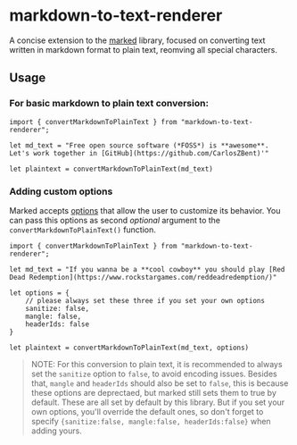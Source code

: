 # markdown-to-text-renderer

A concise extension to the [marked](https://marked.js.org/) library, focused on converting text written in markdown format to plain text, reomving all special characters.

## Usage
### For basic markdown to plain text conversion:
```
import { convertMarkdownToPlainText } from "markdown-to-text-renderer";

let md_text = "Free open source software (*FOSS*) is **awesome**. Let's work together in [GitHub](https://github.com/CarlosZBent)'"

let plaintext = convertMarkdownToPlainText(md_text)
```
### Adding custom options
Marked accepts [options](https://marked.js.org/using_advanced#options) that allow the user to customize its behavior.
You can pass this options as second *optional* argument to the `convertMarkdownToPlainText()` function.
```
import { convertMarkdownToPlainText } from "markdown-to-text-renderer";

let md_text = "If you wanna be a **cool cowboy** you should play [Red Dead Redemption](https://www.rockstargames.com/reddeadredemption/)"

let options = {
    // please always set these three if you set your own options
    sanitize: false,
    mangle: false,
    headerIds: false
}

let plaintext = convertMarkdownToPlainText(md_text, options)
```
> NOTE: For this conversion to plain text, it is recommended to always set the `sanitize` option to `false`, to avoid encoding issues. Besides that, `mangle` and `headerIds` should also be set to `false`, this is because these options are deprectaed, but marked still sets them to true by default. These are all set by default by this library. But if you set your own options, you'll override the default ones, so don't forget to specify `{sanitize:false, mangle:false, headerIds:false}` when adding yours.